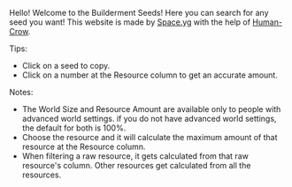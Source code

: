 Hello! Welcome to the Builderment Seeds! Here you can search for any seed you want! This website is made by <a href="https://discordapp.com/users/710012954736590908" target="_blank">Space.yg</a> with the help of <a href="https://discordapp.com/users/947807205028139018" target="_blank">Human-Crow</a>.

Tips:
- Click on a seed to copy.
- Click on a number at the Resource column to get an accurate amount.

Notes:
- The World Size and Resource Amount are available only to people with advanced world settings. if you do not have advanced world settings, the default for both is 100%.
- Choose the resource and it will calculate the maximum amount of that resource at the Resource column.
- When filtering a raw resource, it gets calculated from that raw resource's column. Other resources get calculated from all the resources.